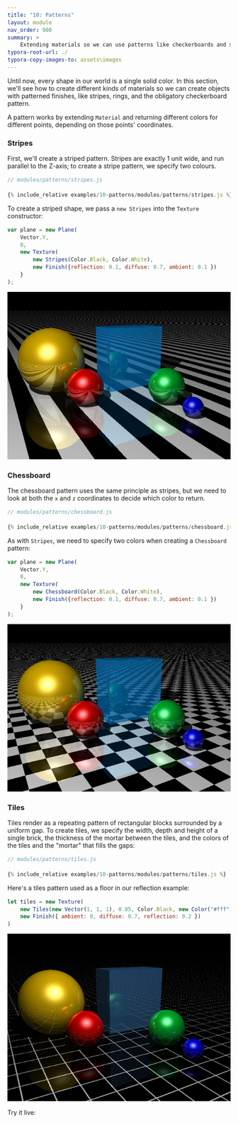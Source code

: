 ```yaml
---
title: "10: Patterns"
layout: module
nav_order: 900
summary: >
    Extending materials so we can use patterns like checkerboards and stripes.
typora-root-url: ./
typora-copy-images-to: assets\images
---
```


Until now, every shape in our world is a single solid color. In this section, we'll see how to create different kinds of materials so we can create objects with patterned finishes, like stripes, rings, and the obligatory checkerboard pattern.

A pattern works by extending `Material` and returning different colors for different points, depending on those points' coordinates.

### Stripes

First, we'll create a striped pattern. Stripes are exactly 1 unit wide, and run parallel to the Z-axis; to create a stripe pattern, we specify two colours. 

```javascript
// modules/patterns/stripes.js

{% include_relative examples/10-patterns/modules/patterns/stripes.js %}
```

To create a striped shape, we pass a `new Stripes` into the `Texture` constructor:

```javascript
var plane = new Plane(
	Vector.Y, 
	0, 
	new Texture(
		new Stripes(Color.Black, Color.White), 
		new Finish({reflection: 0.1, diffuse: 0.7, ambient: 0.1 })
	}
);
```

![image-20220320140656233](assets/images/image-20220320140656233.png)

### Chessboard

The chessboard pattern uses the same principle as stripes, but we need to look at both the `x` and `z` coordinates to decide which color to return.

```javascript
// modules/patterns/chessboard.js

{% include_relative examples/10-patterns/modules/patterns/chessboard.js %}
```

As with `Stripes`, we need to specify two colors when creating a `Chessboard` pattern:

```javascript
var plane = new Plane(
	Vector.Y, 
	0, 
	new Texture(
		new Chessboard(Color.Black, Color.White), 
		new Finish({reflection: 0.1, diffuse: 0.7, ambient: 0.1 })
	}
);
```

![image-20220320141809004](assets/images/image-20220320141809004.png)

### Tiles

Tiles render as a repeating pattern of rectangular blocks surrounded by a uniform gap. To create tiles, we specify the width, depth and height of a single brick, the thickness of the mortar between the tiles, and the colors of the tiles and the "mortar" that fills the gaps:

```javascript
// modules/patterns/tiles.js

{% include_relative examples/10-patterns/modules/patterns/tiles.js %}
```

Here's a tiles pattern used as a floor in our reflection example:

```javascript
let tiles = new Texture(
	new Tiles(new Vector(1, 1, 1), 0.05, Color.Black, new Color("#fff")),
	new Finish({ ambient: 0, diffuse: 0.7, reflection: 0.2 })
)
```

![image-20220320192513090](/assets/images/image-20220320192513090.png)



Try it live: 




